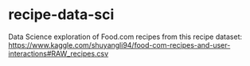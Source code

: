 # recipe-data-sci
Data Science exploration of Food.com recipes from this recipe dataset: https://www.kaggle.com/shuyangli94/food-com-recipes-and-user-interactions#RAW_recipes.csv

